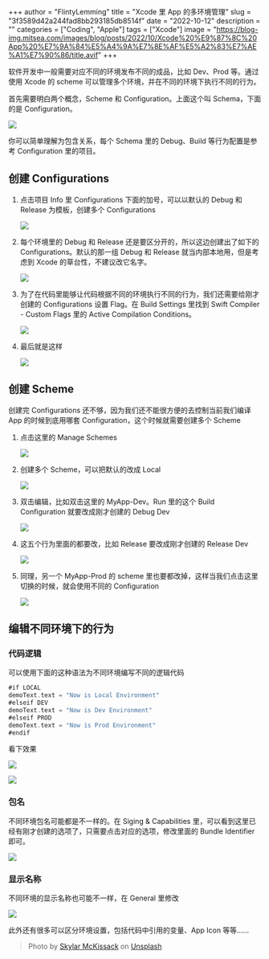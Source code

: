 +++
author = "FlintyLemming"
title = "Xcode 里 App 的多环境管理"
slug = "3f3589d42a244fad8bb293185db8514f"
date = "2022-10-12"
description = ""
categories = ["Coding", "Apple"]
tags = ["Xcode"]
image = "https://blog-img.mitsea.com/images/blog/posts/2022/10/Xcode%20%E9%87%8C%20App%20%E7%9A%84%E5%A4%9A%E7%8E%AF%E5%A2%83%E7%AE%A1%E7%90%86/title.avif"
+++

软件开发中一般需要对应不同的环境发布不同的成品，比如 Dev、Prod 等。通过使用 Xcode 的 scheme 可以管理多个环境，并在不同的环境下执行不同的行为。

首先需要明白两个概念，Scheme 和 Configuration。上面这个叫 Schema，下面的是 Configuration。

![](https://blog-img.mitsea.com/images/blog/posts/2022/10/Xcode%20%E9%87%8C%20App%20%E7%9A%84%E5%A4%9A%E7%8E%AF%E5%A2%83%E7%AE%A1%E7%90%86/Untitled.avif)

你可以简单理解为包含关系，每个 Schema 里的 Debug、Build 等行为配置是参考 Configuration 里的项目。

## 创建 Configurations

1. 点击项目 Info 里 Configurations 下面的加号，可以以默认的 Debug 和 Release 为模板，创建多个 Configurations

    ![](https://blog-img.mitsea.com/images/blog/posts/2022/10/Xcode%20%E9%87%8C%20App%20%E7%9A%84%E5%A4%9A%E7%8E%AF%E5%A2%83%E7%AE%A1%E7%90%86/Untitled%201.avif)

2. 每个环境里的 Debug 和 Release 还是要区分开的，所以这边创建出了如下的 Configurations。默认的那一组 Debug 和 Release 就当内部本地用，但是考虑到 Xcode 的草台性，不建议改它名字。

    ![](https://blog-img.mitsea.com/images/blog/posts/2022/10/Xcode%20%E9%87%8C%20App%20%E7%9A%84%E5%A4%9A%E7%8E%AF%E5%A2%83%E7%AE%A1%E7%90%86/Untitled%202.avif)

3. 为了在代码里能够让代码根据不同的环境执行不同的行为，我们还需要给刚才创建的 Configurations 设置 Flag。在 Build Settings 里找到 Swift Compiler - Custom Flags 里的 Active Compilation Conditions。

    ![](https://blog-img.mitsea.com/images/blog/posts/2022/10/Xcode%20%E9%87%8C%20App%20%E7%9A%84%E5%A4%9A%E7%8E%AF%E5%A2%83%E7%AE%A1%E7%90%86/Untitled%203.avif)

4. 最后就是这样

    ![](https://blog-img.mitsea.com/images/blog/posts/2022/10/Xcode%20%E9%87%8C%20App%20%E7%9A%84%E5%A4%9A%E7%8E%AF%E5%A2%83%E7%AE%A1%E7%90%86/Untitled%204.avif)

## 创建 Scheme

创建完 Configurations 还不够，因为我们还不能很方便的去控制当前我们编译 App 的时候到底用哪套 Configuration，这个时候就需要创建多个 Scheme

1. 点击这里的 Manage Schemes

    ![](https://blog-img.mitsea.com/images/blog/posts/2022/10/Xcode%20%E9%87%8C%20App%20%E7%9A%84%E5%A4%9A%E7%8E%AF%E5%A2%83%E7%AE%A1%E7%90%86/Untitled%205.avif)

2. 创建多个 Scheme，可以把默认的改成 Local

    ![](https://blog-img.mitsea.com/images/blog/posts/2022/10/Xcode%20%E9%87%8C%20App%20%E7%9A%84%E5%A4%9A%E7%8E%AF%E5%A2%83%E7%AE%A1%E7%90%86/Untitled%206.avif)

3. 双击编辑，比如双击这里的 MyApp-Dev。Run 里的这个 Build Configuration 就要改成刚才创建的 Debug Dev

    ![](https://blog-img.mitsea.com/images/blog/posts/2022/10/Xcode%20%E9%87%8C%20App%20%E7%9A%84%E5%A4%9A%E7%8E%AF%E5%A2%83%E7%AE%A1%E7%90%86/Untitled%207.avif)

4. 这五个行为里面的都要改，比如 Release 要改成刚才创建的 Release Dev

    ![](https://blog-img.mitsea.com/images/blog/posts/2022/10/Xcode%20%E9%87%8C%20App%20%E7%9A%84%E5%A4%9A%E7%8E%AF%E5%A2%83%E7%AE%A1%E7%90%86/Untitled%208.avif)

5. 同理，另一个 MyApp-Prod 的 scheme 里也要都改掉，这样当我们点击这里切换的时候，就会使用不同的 Configuration

    ![](https://blog-img.mitsea.com/images/blog/posts/2022/10/Xcode%20%E9%87%8C%20App%20%E7%9A%84%E5%A4%9A%E7%8E%AF%E5%A2%83%E7%AE%A1%E7%90%86/Untitled%209.avif)

## 编辑不同环境下的行为

### 代码逻辑

可以使用下面的这种语法为不同环境编写不同的逻辑代码

```swift
#if LOCAL
demoText.text = "Now is Local Environment"
#elseif DEV
demoText.text = "Now is Dev Environment"
#elseif PROD
demoText.text = "Now is Prod Environment"
#endif
```

看下效果

![](https://blog-img.mitsea.com/images/blog/posts/2022/10/Xcode%20%E9%87%8C%20App%20%E7%9A%84%E5%A4%9A%E7%8E%AF%E5%A2%83%E7%AE%A1%E7%90%86/Untitled%2010.avif)

![](https://blog-img.mitsea.com/images/blog/posts/2022/10/Xcode%20%E9%87%8C%20App%20%E7%9A%84%E5%A4%9A%E7%8E%AF%E5%A2%83%E7%AE%A1%E7%90%86/Untitled%2011.avif)

### 包名

不同环境包名可能都是不一样的。在 Siging & Capabilities 里，可以看到这里已经有刚才创建的选项了，只需要点击对应的选项，修改里面的 Bundle Identifier 即可。

![](https://blog-img.mitsea.com/images/blog/posts/2022/10/Xcode%20%E9%87%8C%20App%20%E7%9A%84%E5%A4%9A%E7%8E%AF%E5%A2%83%E7%AE%A1%E7%90%86/Untitled%2012.avif)

### 显示名称

不同环境的显示名称也可能不一样，在 General 里修改

![](https://blog-img.mitsea.com/images/blog/posts/2022/10/Xcode%20%E9%87%8C%20App%20%E7%9A%84%E5%A4%9A%E7%8E%AF%E5%A2%83%E7%AE%A1%E7%90%86/Untitled%2013.avif)

此外还有很多可以区分环境设置，包括代码中引用的变量、App Icon 等等……

> Photo by [Skylar McKissack](https://unsplash.com/@skymckissack?utm_source=unsplash&utm_medium=referral&utm_content=creditCopyText) on [Unsplash](https://unsplash.com/?utm_source=unsplash&utm_medium=referral&utm_content=creditCopyText)
  